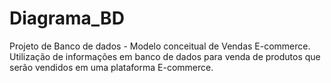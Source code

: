 # Diagrama_BD
Projeto de Banco de dados - Modelo conceitual de Vendas E-commerce.
Utilização de informações em banco de dados para venda de produtos que serão vendidos em uma plataforma E-commerce.
